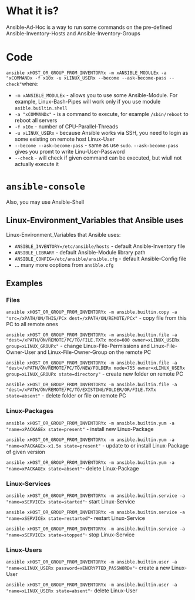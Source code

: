 # What it is?

Ansible-Ad-Hoc is a way to run some commands on the pre-defined Ansible-Inventory-Hosts and Ansible-Inventory-Groups









# Code

`ansible xHOST_OR_GROUP_FROM_INVENTORYx -m xANSIBLE_MODULEx -a "xCOMMANDx -f x10x -u xLINUX_USERx --become --ask-become-pass --check"`where:
* `-m xANSIBLE_MODULEx` - allows you to use some Ansible-Module. For example, Linux-Bash-Pipes will work only if you use module `asible.builtin.shell`
* `-a "xCOMMANDx"` - is a command to execute, for example `/sbin/reboot` to reboot all servers
* `-f x10x` - number of CPU-Parallel-Threads
* `-u xLINUX_USERx` - because Ansible works via SSH, you need to login as some existing on remote host Linux-User
* `--become --ask-become-pass` - same as use `sudo`. `--ask-become-pass` gives you promt to write Linu-User-Password
* `--check` - will check if given command can be executed, but wiull not actually execute it









# `ansible-console`

Also, you may use Ansible-Shell









## Linux-Environment_Variables that Ansible uses

Linux-Environment_Variables that Ansible uses:
* `ANSIBLE_INVENTORY=/etc/ansible/hosts` - default Ansible-Inventory file
* `ANSIBLE_LIBRARY` - default Ansible-Module library path
* `ANSIBLE_CONFIG=/etc/ansible/ansible.cfg` - default Ansible-Config file
* ... many more ooptions from `ansible.cfg`









## Examples

### Files

`ansible xHOST_OR_GROUP_FROM_INVENTORYx -m ansible.builtin.copy -a "src=/xPATH/ON/THIS/PCx dest=/xPATH/ON/REMOTE/PCx"` - copy file from this PC to all remote ones

`ansible xHOST_OR_GROUP_FROM_INVENTORYx -m ansible.builtin.file -a "dest=/xPATH/ON/REMOTE/PC/TO/FILE.TXTx mode=600 owner=xLINUX_USERx group=xLINUX_GROUPx"` - change Linux-File-Permissions and Linux-File-Owner-User and Linux-File-Owner-Group on the remote PC

`ansible xHOST_OR_GROUP_FROM_INVENTORYx -m ansible.builtin.file -a "dest=/xPATH/ON/REMOTE/PC/TO/NEW/FOLDERx mode=755 owner=xLINUX_USERx group=xLINUX_GROUPx state=directory"` - create new folder on remote PC

`ansible xHOST_OR_GROUP_FROM_INVENTORYx -m ansible.builtin.file -a "dest=/xPATH/ON/REMOTE/PC/TO/EXISTING/FOLDER/OR/FILE.TXTx state=absent"` - delete folder or file on remote PC









### Linux-Packages

`ansible xHOST_OR_GROUP_FROM_INVENTORYx -m ansible.builtin.yum -a "name=xPACKAGEx state=present"` - install new Linux-Package

`ansible xHOST_OR_GROUP_FROM_INVENTORYx -m ansible.builtin.yum -a "name=xPACKAGEx-x1.5x state=present"` - update to or install Linux-Package of given version

`ansible xHOST_OR_GROUP_FROM_INVENTORYx -m ansible.builtin.yum -a "name=xPACKAGEx state=absent"`- delete Linux-Package









### Linux-Services

`ansible xHOST_OR_GROUP_FROM_INVENTORYx -m ansible.builtin.service -a "name=xSERVICEx state=started"`- start Linux-Service

`ansible xHOST_OR_GROUP_FROM_INVENTORYx -m ansible.builtin.service -a "name=xSERVICEx state=restarted"`- restart Linux-Service

`ansible xHOST_OR_GROUP_FROM_INVENTORYx -m ansible.builtin.service -a "name=xSERVICEx state=stopped"`- stop Linux-Service









### Linux-Users

`ansible xHOST_OR_GROUP_FROM_INVENTORYx -m ansible.builtin.user -a "name=xLINUX_USERx password=xENCRYPTED_PASSWORDx"`- create a new Linux-User

`ansible xHOST_OR_GROUP_FROM_INVENTORYx -m ansible.builtin.user -a "name=xLINUX_USERx state=absent"`- delete Linux-User